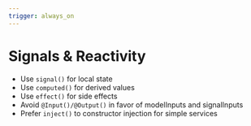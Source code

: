 ```yaml
---
trigger: always_on
---
```


# Signals & Reactivity

- Use `signal()` for local state
- Use `computed()` for derived values
- Use `effect()` for side effects
- Avoid `@Input()/@Output()` in favor of modelInputs and signalInputs
- Prefer `inject()` to constructor injection for simple services